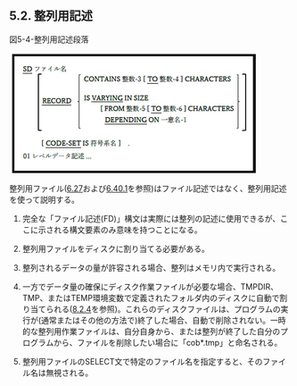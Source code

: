 ## 5.2. 整列用記述

図5-4-整列用記述段落

![alt text](Image/5-4.png)


整列用ファイル([6.27](6-27.md)および[6.40.1](6-40-1.md)を参照)はファイル記述ではなく、整列用記述を使って説明する。

1. 完全な「ファイル記述(FD)」構文は実際には整列の記述に使用できるが、ここに示される構文要素のみ意味を持つことになる。

2. 整列用ファイルをディスクに割り当てる必要がある。

3. 整列されるデータの量が許容される場合、整列はメモリ内で実行される。

4. 一方でデータ量の確保にディスク作業ファイルが必要な場合、TMPDIR、TMP、またはTEMP環境変数で定義されたフォルダ内のディスクに自動で割り当てられる([8.2.4](8-2.md)を参照)。これらのディスクファイルは、プログラムの実行が(通常またはその他の方法で)終了した場合、自動で削除されない。一時的な整列用作業ファイルは、自分自身から、または整列が終了した自分のプログラムから、ファイルを削除したい場合に「cob*.tmp」と命名される。

5. 整列用ファイルのSELECT文で特定のファイル名を指定すると、そのファイル名は無視される。

